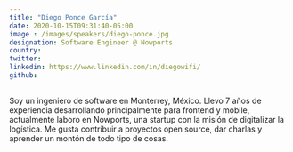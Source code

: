 ```yaml
---
title: "Diego Ponce García"
date: 2020-10-15T09:31:40-05:00
image : /images/speakers/diego-ponce.jpg
designation: Software Engineer @ Nowports
country: 
twitter: 
linkedin: https://www.linkedin.com/in/diegowifi/
github: 
---
```


Soy un ingeniero de software en Monterrey, México. Llevo 7 años de experiencia desarrollando principalmente para frontend y mobile, actualmente laboro en Nowports, una startup con la misión de digitalizar la logística. Me gusta contribuir a proyectos open source, dar charlas y aprender un montón de todo tipo de cosas.

